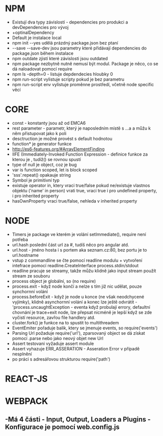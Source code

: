# NPM
- Existují dva typy závislostí - dependencies pro produkci a devDependencies pro vývoj
 - +optinalDependency
- Default je instalace local
- npm init --yes udělá prázdný package.json bez ptaní
- --save --save-dev jsou parametry které přidávají dependencies do package.json během instalace
- npm outdate zjistí které závislosti jsou outdated
- npm package nezbytně nutně nemusí být modul. Package je něco, co se dá naloadovat pomocí require
- npm ls -depth=0 - listuje depdendecies hloubky 0
- npm run-script vylistuje scripty pokud je bez parametru
- npm run-script env vylistuje proměnne prostředí, včetně node specific věcí
 
 # CORE
 - const - konstanty jsou až od EMCA6
 - rest parameter - parametr, který je naposledním místě s ...a a můžu k něm přistupovat jako k poli
 - desctruction je možné provést s default hodnotou
 - function* je generator funkce
 - http://es6-features.org/#ArrayElementFinding
 - IIFE (Immediately-Invoked Function Expression - definice funkce za kterou je , tudíž() se rovnou spustí
 - type of null je object, coz je bug
 - var is function scoped, let is block scoped
 - 'sss'.repeat() opakauje string
 - Symbol je primitivní typ
 - existuje operator in, ktery vraci true/false pokud ne/existuje vlastnos objektu ('name' in person) vrati true, vraci true i pro undefined property, i pro inherited property
 - hasOwnProperty vraci true/false, nehleda v inherited property
 
  # NODE
  - Timers je package ve kterém je volání setImmediate(), require není potřeba
  - url.hash poslední část url za #, tudíš něco pro angular atd.
  - url.host - jméno hosta i s portem aka seznam.cz:80, bez portu je to url.hostname
  - vstup z commandline se čte pomocí readline modulu + vytvoření intefrace pomocí readline.CreateInterface process.stdin/stdout
  - readline pracuje se streamy, takže můžu klidně jako input stream použít stream ze souboru
  - process object je globální, so (no require)
  - process.exit - když node končí a nelze s tím již nic udělat, pouze synchornní volání
  - process.beforeExit - když je node u konce (ne však neodchycené vyjímky), klidně asynchornní volání a konec lze ještě odvrátit
  -'process.uncaughtException - eventa když probulají errory, defaultní chovnání je trace+exit node, lze přepsat nicméně je lepší když se zde vyčistí resource, zavřou file handlery atd. 
  - cluster.fork() je funkce na to spustit to multithreadem
  - EventEmiter pořaduje balik, ktery se jmenuje events, so require('events')
  - Parsing Url požaduje require('url'), zparsovaný object se dá získat pomocí .parse nebo jako neový objet new Url
  - Assert testovani vyžaduje assert module
  - Assert vyhazuje ERR_ASSERATION - Asseration Error v případě nesplnění
  - po práci s adresářovou strukturou require('path')
  
  # REACT-JS
  
  # WEBPACK
  -Má 4 části - Input, Output, Loaders a Plugins
  -Konfigurace je pomocí web.config.js
  -
